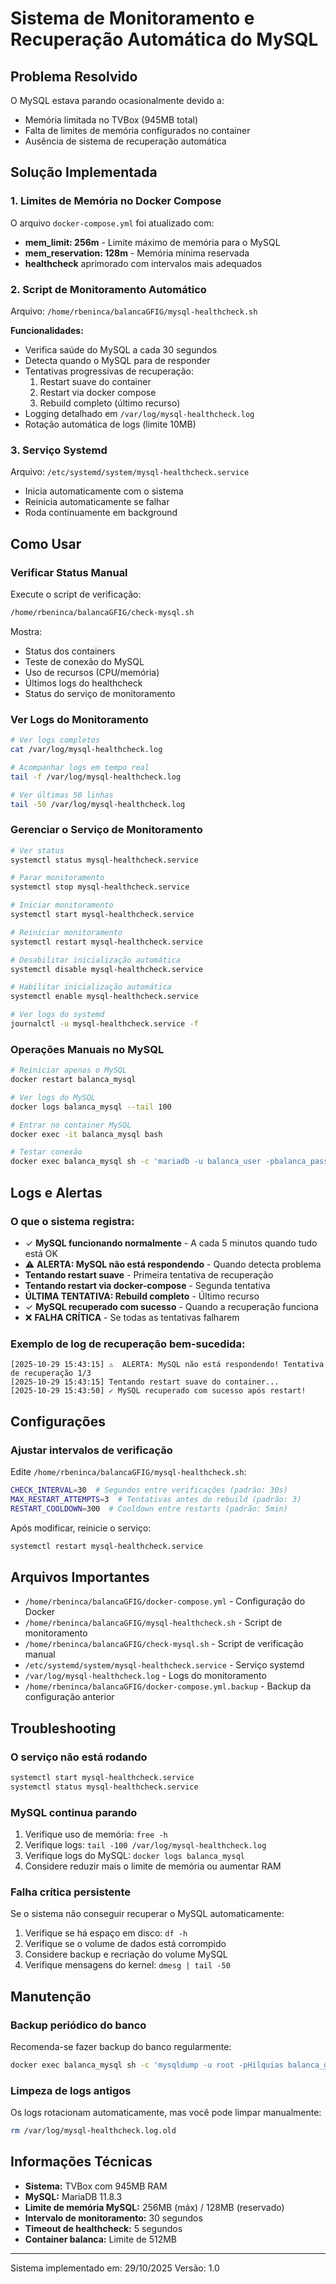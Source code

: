 # Sistema de Monitoramento e Recuperação Automática do MySQL

## Problema Resolvido

O MySQL estava parando ocasionalmente devido a:
- Memória limitada no TVBox (945MB total)
- Falta de limites de memória configurados no container
- Ausência de sistema de recuperação automática

## Solução Implementada

### 1. Limites de Memória no Docker Compose

O arquivo `docker-compose.yml` foi atualizado com:
- **mem_limit: 256m** - Limite máximo de memória para o MySQL
- **mem_reservation: 128m** - Memória mínima reservada
- **healthcheck** aprimorado com intervalos mais adequados

### 2. Script de Monitoramento Automático

Arquivo: `/home/rbeninca/balancaGFIG/mysql-healthcheck.sh`

**Funcionalidades:**
- Verifica saúde do MySQL a cada 30 segundos
- Detecta quando o MySQL para de responder
- Tentativas progressivas de recuperação:
  1. Restart suave do container
  2. Restart via docker compose
  3. Rebuild completo (último recurso)
- Logging detalhado em `/var/log/mysql-healthcheck.log`
- Rotação automática de logs (limite 10MB)

### 3. Serviço Systemd

Arquivo: `/etc/systemd/system/mysql-healthcheck.service`

- Inicia automaticamente com o sistema
- Reinicia automaticamente se falhar
- Roda continuamente em background

## Como Usar

### Verificar Status Manual

Execute o script de verificação:
```bash
/home/rbeninca/balancaGFIG/check-mysql.sh
```

Mostra:
- Status dos containers
- Teste de conexão do MySQL
- Uso de recursos (CPU/memória)
- Últimos logs do healthcheck
- Status do serviço de monitoramento

### Ver Logs do Monitoramento

```bash
# Ver logs completos
cat /var/log/mysql-healthcheck.log

# Acompanhar logs em tempo real
tail -f /var/log/mysql-healthcheck.log

# Ver últimas 50 linhas
tail -50 /var/log/mysql-healthcheck.log
```

### Gerenciar o Serviço de Monitoramento

```bash
# Ver status
systemctl status mysql-healthcheck.service

# Parar monitoramento
systemctl stop mysql-healthcheck.service

# Iniciar monitoramento
systemctl start mysql-healthcheck.service

# Reiniciar monitoramento
systemctl restart mysql-healthcheck.service

# Desabilitar inicialização automática
systemctl disable mysql-healthcheck.service

# Habilitar inicialização automática
systemctl enable mysql-healthcheck.service

# Ver logs do systemd
journalctl -u mysql-healthcheck.service -f
```

### Operações Manuais no MySQL

```bash
# Reiniciar apenas o MySQL
docker restart balanca_mysql

# Ver logs do MySQL
docker logs balanca_mysql --tail 100

# Entrar no container MySQL
docker exec -it balanca_mysql bash

# Testar conexão
docker exec balanca_mysql sh -c 'mariadb -u balanca_user -pbalanca_password -e "SELECT 1"'
```

## Logs e Alertas

### O que o sistema registra:

- ✓ **MySQL funcionando normalmente** - A cada 5 minutos quando tudo está OK
- ⚠️ **ALERTA: MySQL não está respondendo** - Quando detecta problema
- **Tentando restart suave** - Primeira tentativa de recuperação
- **Tentando restart via docker-compose** - Segunda tentativa
- **ÚLTIMA TENTATIVA: Rebuild completo** - Último recurso
- ✓ **MySQL recuperado com sucesso** - Quando a recuperação funciona
- ❌ **FALHA CRÍTICA** - Se todas as tentativas falharem

### Exemplo de log de recuperação bem-sucedida:

```
[2025-10-29 15:43:15] ⚠️  ALERTA: MySQL não está respondendo! Tentativa de recuperação 1/3
[2025-10-29 15:43:15] Tentando restart suave do container...
[2025-10-29 15:43:50] ✓ MySQL recuperado com sucesso após restart!
```

## Configurações

### Ajustar intervalos de verificação

Edite `/home/rbeninca/balancaGFIG/mysql-healthcheck.sh`:

```bash
CHECK_INTERVAL=30  # Segundos entre verificações (padrão: 30s)
MAX_RESTART_ATTEMPTS=3  # Tentativas antes do rebuild (padrão: 3)
RESTART_COOLDOWN=300  # Cooldown entre restarts (padrão: 5min)
```

Após modificar, reinicie o serviço:
```bash
systemctl restart mysql-healthcheck.service
```

## Arquivos Importantes

- `/home/rbeninca/balancaGFIG/docker-compose.yml` - Configuração do Docker
- `/home/rbeninca/balancaGFIG/mysql-healthcheck.sh` - Script de monitoramento
- `/home/rbeninca/balancaGFIG/check-mysql.sh` - Script de verificação manual
- `/etc/systemd/system/mysql-healthcheck.service` - Serviço systemd
- `/var/log/mysql-healthcheck.log` - Logs do monitoramento
- `/home/rbeninca/balancaGFIG/docker-compose.yml.backup` - Backup da configuração anterior

## Troubleshooting

### O serviço não está rodando

```bash
systemctl start mysql-healthcheck.service
systemctl status mysql-healthcheck.service
```

### MySQL continua parando

1. Verifique uso de memória: `free -h`
2. Verifique logs: `tail -100 /var/log/mysql-healthcheck.log`
3. Verifique logs do MySQL: `docker logs balanca_mysql`
4. Considere reduzir mais o limite de memória ou aumentar RAM

### Falha crítica persistente

Se o sistema não conseguir recuperar o MySQL automaticamente:

1. Verifique se há espaço em disco: `df -h`
2. Verifique se o volume de dados está corrompido
3. Considere backup e recriação do volume MySQL
4. Verifique mensagens do kernel: `dmesg | tail -50`

## Manutenção

### Backup periódico do banco

Recomenda-se fazer backup do banco regularmente:

```bash
docker exec balanca_mysql sh -c 'mysqldump -u root -pHilquias balanca_gfig' > backup.sql
```

### Limpeza de logs antigos

Os logs rotacionam automaticamente, mas você pode limpar manualmente:

```bash
rm /var/log/mysql-healthcheck.log.old
```

## Informações Técnicas

- **Sistema:** TVBox com 945MB RAM
- **MySQL:** MariaDB 11.8.3
- **Limite de memória MySQL:** 256MB (máx) / 128MB (reservado)
- **Intervalo de monitoramento:** 30 segundos
- **Timeout de healthcheck:** 5 segundos
- **Container balanca:** Limite de 512MB

---

Sistema implementado em: 29/10/2025
Versão: 1.0
